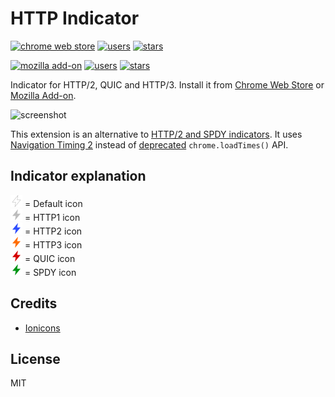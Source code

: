 # HTTP Indicator

[![chrome web store](https://badgen.net/chrome-web-store/v/hgcomhbcacfkpffiphlmnlhpppcjgmbl)](https://chrome.google.com/webstore/detail/hgcomhbcacfkpffiphlmnlhpppcjgmbl)
[![users](https://badgen.net/chrome-web-store/users/hgcomhbcacfkpffiphlmnlhpppcjgmbl)](https://chrome.google.com/webstore/detail/hgcomhbcacfkpffiphlmnlhpppcjgmbl)
[![stars](https://badgen.net/chrome-web-store/stars/hgcomhbcacfkpffiphlmnlhpppcjgmbl)](https://chrome.google.com/webstore/detail/hgcomhbcacfkpffiphlmnlhpppcjgmbl)

[![mozilla add-on](https://badgen.net/amo/v/http-indicator)](https://addons.mozilla.org/firefox/addon/http-indicator/)
[![users](https://badgen.net/amo/users/http-indicator)](https://addons.mozilla.org/firefox/addon/http-indicator/)
[![stars](https://badgen.net/amo/stars/http-indicator)](https://addons.mozilla.org/firefox/addon/http-indicator/)

Indicator for HTTP/2, QUIC and HTTP/3. Install it from [Chrome Web Store](https://chrome.google.com/webstore/detail/hgcomhbcacfkpffiphlmnlhpppcjgmbl) or [Mozilla Add-on](https://addons.mozilla.org/firefox/addon/http-indicator/).

<img width="752" src="assets/screenshot-1.png" alt="screenshot" />

This extension is an alternative to [HTTP/2 and SPDY indicators](https://chrome.google.com/webstore/detail/http2-and-spdy-indicator/mpbpobfflnpcgagjijhmgnchggcjblin). It uses [Navigation Timing 2](https://www.w3.org/TR/navigation-timing-2/) instead of [deprecated](https://developers.google.com/web/updates/2017/12/chrome-loadtimes-deprecated) `chrome.loadTimes()` API.

## Indicator explanation

<img width="19" src="/public/icons/default.png" alt="default" /> = Default icon <br>
<img width="19" src="/public/icons/h1.png" alt="HTTP1" /> = HTTP1 icon <br>
<img width="19" src="/public/icons/h2.png" alt="HTTP2" /> = HTTP2 icon <br>
<img width="19" src="/public/icons/h3.png" alt="HTTP3" /> = HTTP3 icon <br>
<img width="19" src="/public/icons/hq.png" alt="QUIC" /> = QUIC icon <br>
<img width="19" src="/public/icons/spdy.png" alt="SPDY" /> = SPDY icon <br>

## Credits

- [Ionicons](https://ionicons.com/)

## License

MIT
